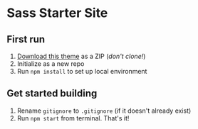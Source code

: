# Sass Starter Site

## First run
1. [Download this theme](https://github.com/frankiesmith/sass-starter-site) as a ZIP (_don't clone!_)
1. Initialize as a new repo
1. Run `npm install` to set up local environment

## Get started building
1. Rename `gitignore` to `.gitignore` (if it doesn't already exist)
1. Run `npm start` from terminal. That's it!
